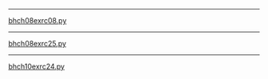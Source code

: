 
---
[bhch08exrc08.py](bhch08exrc08.py)

---
[bhch08exrc25.py](bhch08exrc25.py)

---
[bhch10exrc24.py](bhch10exrc24.py)
